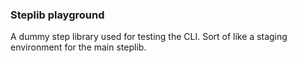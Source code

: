 ### Steplib playground

A dummy step library used for testing the CLI. Sort of like a staging environment for the main steplib.
